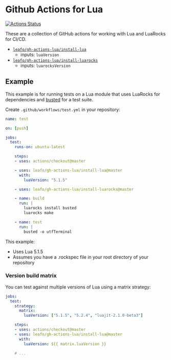 # Github Actions for Lua

[![Actions Status](https://github.com/leafo/gh-actions-lua/workflows/test/badge.svg)](https://github.com/leafo/gh-actions-lua/actions)


These are a collection of GitHub actions for working with Lua and LuaRocks for CI/CD.

* [`leafo/gh-actions-lua/install-lua`](https://github.com/leafo/gh-actions-lua/tree/master/install-lua)
  * inputs: `luaVersion`
* [`leafo/gh-actions-lua/install-luarocks`](https://github.com/leafo/gh-actions-lua/tree/master/install-luarocks)
  * inputs: `luarocksVersion`

## Example

This example is for running tests on a Lua module that uses LuaRocks for
dependencies and [busted](https://olivinelabs.com/busted/) for a test suite.

Create `.github/workflows/test.yml` in your repository:

```yaml
name: test

on: [push]

jobs:
  test:
    runs-on: ubuntu-latest

    steps:
    - uses: actions/checkout@master

    - uses: leafo/gh-actions-lua/install-lua@master
      with:
        luaVersion: "5.1.5"

    - uses: leafo/gh-actions-lua/install-luarocks@master

    - name: build
      run: |
        luarocks install busted
        luarocks make

    - name: test
      run: |
        busted -o utfTerminal
```

This example:

* Uses Lua 5.1.5
* Assumes you have a .rockspec file in your root directory of your repository


### Version build matrix

You can test against multiple versions of Lua using a matrix strategy:

```yaml
jobs:
  test:
    strategy:
      matrix:
        luaVersion: ["5.1.5", "5.2.4", "luajit-2.1.0-beta3"]

    steps:
    - uses: actions/checkout@master
    - uses: leafo/gh-actions-lua/install-lua@master
      with:
        luaVersion: ${{ matrix.luaVersion }}

    # ...
```


